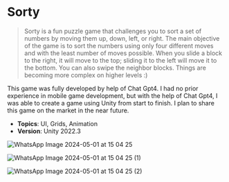 # Sorty

> Sorty is a fun puzzle game that challenges you to sort a set of numbers by moving them up, down, left, or right. The main objective of the game is to sort the numbers using only four different moves and with the least number of moves possible. When you slide a block to the right, it will move to the top; sliding it to the left will move it to the bottom. You can also swipe the neighbor blocks. Things are becoming more complex on higher levels :)

This game was fully developed by help of Chat Gpt4. I had no prior experience in mobile game development, but with the help of Chat Gpt4, I was able to create a game using Unity from start to finish. I plan to share this game on the market in the near future.

- **Topics**: UI, Grids, Animation
- **Version**: Unity 2022.3
  
![WhatsApp Image 2024-05-01 at 15 04 25](https://github.com/faik-sevim/sorty/assets/35146324/b020d45f-bc44-4966-88d7-a825bf1186e1)

![WhatsApp Image 2024-05-01 at 15 04 25 (1)](https://github.com/faik-sevim/sorty/assets/35146324/fb0be1b4-e426-4cdc-b5b3-ad6380c82c30)

![WhatsApp Image 2024-05-01 at 15 04 25 (2)](https://github.com/faik-sevim/sorty/assets/35146324/5422e8c0-7dd5-437f-a5b9-2f53443f91b2)
